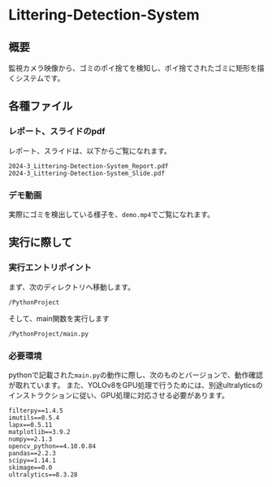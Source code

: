 # Littering-Detection-System
## 概要
監視カメラ映像から、ゴミのポイ捨てを検知し、ポイ捨てされたゴミに矩形を描くシステムです。

## 各種ファイル
### レポート、スライドのpdf
レポート、スライドは、以下からご覧になれます。
```aiignore
2024-3_Littering-Detection-System_Report.pdf
2024-3_Littering-Detection-System_Slide.pdf
```

### デモ動画
実際にゴミを検出している様子を、`demo.mp4`でご覧になれます。

## 実行に際して
### 実行エントリポイント
まず、次のディレクトリへ移動します。
```aiignore
/PythonProject
```
そして、main関数を実行します
```aiignore
/PythonProject/main.py
```

### 必要環境
pythonで記載された`main.py`の動作に際し、次のものとバージョンで、動作確認が取れています。
また、YOLOv8をGPU処理で行うためには、別途ultralyticsのインストラクションに従い、GPU処理に対応させる必要があります。
```aiignore
filterpy==1.4.5
imutils==0.5.4
lapx==0.5.11
matplotlib==3.9.2
numpy==2.1.3
opencv_python==4.10.0.84
pandas==2.2.3
scipy==1.14.1
skimage==0.0
ultralytics==8.3.28
```

